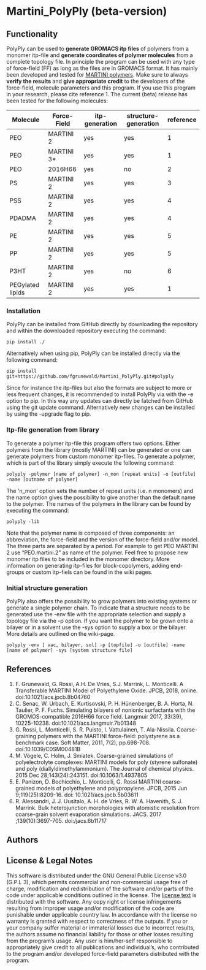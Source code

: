 # Martini_PolyPly (beta-version)

## Functionality 
PolyPly can be used to **generate GROMACS itp files** of polymers from a monomer itp-file and **generate coordinates of polymer molecules** from a complete topology file. In principle the program can be used with any type of force-field (FF) as long as the files are in GROMACS format. It has mainly been developed and tested for [MARTINI polymers](http://www.cgmartini.nl/index.php/force-field-parameters/polymers). Make sure to always **verify the results** and **give appropriate credit** to the developers of the force-field, molecule parameters and this program. If you use this program in your research, please cite reference 1. The current (beta) release has been tested for the following molecules: 

| Molecule         | Force-Field | itp-generation | structure-generation | reference |
|------------------|-------------|----------------|----------------------|-----------|
| PEO              | MARTINI 2   | yes            | yes                  | 1         |
| PEO              | MARTINI 3*  | yes            | yes                  | 1         |
| PEO              | 2016H66     | yes            | no                   | 2         |
| PS               | MARTINI 2   | yes            | yes                  | 3         |
| PSS              | MARTINI 2   | yes            | yes                  | 4         |
| PDADMA           | MARTINI 2   | yes            | yes                  | 4         |
| PE               | MARTINI 2   | yes            | yes                  | 5         |
| PP               | MARTINI 2   | yes            | yes                  | 5         |
| P3HT             | MARTINI 2   | yes            | no                   | 6         |
| PEGylated lipids | MARTINI 2   | yes            | yes                  | 1         |

### Installation
PolyPly can be installed from GitHub directly by downloading the repository and within the downloaded repository executing the command:
```
pip install ./
```
Alternatively when using pip, PolyPly can be installed directly via the following command: 
```
pip install git+https://github.com/fgrunewald/Martini_PolyPly.git#polyply
```
Since for instance the itp-files but also the formats are subject to more or less frequent changes, it is recommended to install PolyPly via with the -e option to pip. In this way any updates can directly be fatched from GitHub using the git update command. Alternatively new changes can be installed by using the -upgrade flag to pip.

### Itp-file generation from library
To generate a polymer itp-file this program offers two options. Either polymers from the library (mostly MARTINI) can be generated or one can generate polymers from custom monomer itp-files. To generate a polymer, which is part of the library simply execute the following command:
```
polyply -polymer [name of polymer] -n_mon [repeat units] -o [outfile] -name [outname of polymer]
```
The 'n_mon' option sets the number of repeat units (i.e. n monomers) and the name option gives the possibility to give another than the default name to the polymer. The names of the polymers in the library can be found by executing the command:
```
polyply -lib
```
Note that the polymer name is composed of three components: an abbreviation, the force-field and the version of the force-field and/or model. The three parts are separated by a period. For example to get PEO MARTINI 2 use “PEO.martini.2” as name of the polymer. Feel free to propose new monomer itp files to be included in the monomer directory. More information on generating itp-files for block-copolymers, adding end-groups or custom itp-fiels can be found in the wiki pages. 

### Initial structure generation
PolyPly also offers the possibility to grow polymers into existing systems or generate a single polymer chain. To indicate that a structure needs to be generated use the -env file with the appropriate selection and supply a topology file via the -p option. If you want the polymer to be grown onto a bilayer or in a solvent use the -sys option to supply a box or the bilayer. More details are outlined on the wiki-page. 
```
polyply -env [ vac, bilayer, sol] -p [topfile] -o [outfile] -name [name of polymer] -sys [system structure file]
```
## References 
1. F. Grunewald, G. Rossi, A.H. De Vries, S.J. Marrink, L. Monticelli. A Transferable MARTINI Model of Polyethylene Oxide. JPCB, 2018, online. doi:10.1021/acs.jpcb.8b04760 
2. C. Senac, W. Urbach, E. Kurtisovski, P. H. Hünenberger, B. A. Horta, N. Taulier, P. F. Fuchs. Simulating bilayers of nonionic surfactants with the GROMOS-compatible 2016H66 force field. Langmuir 2017, 33(39), 10225-10238. doi:10.1021/acs.langmuir.7b01348
3. G. Rossi, L. Monticelli, S. R. Puisto, I. Vattulainen, T. Ala-Nissila. Coarse-graining polymers with the MARTINI force-field: polystyrene as a benchmark case. Soft Matter, 2011, 7(2), pp.698-708. doi:10.1039/C0SM00481B
4. M. Vögele, C. Holm, J. Smiatek. Coarse-grained simulations of polyelectrolyte complexes: MARTINI models for poly (styrene sulfonate) and poly (diallyldimethylammonium). The Journal of chemical physics. 2015 Dec 28;143(24):243151. doi:10.1063/1.4937805
5. E. Panizon, D. Bochicchio, L. Monticelli, G. Rossi MARTINI coarse-grained models of polyethylene and polypropylene. JPCB, 2015 Jun 9;119(25):8209-16. doi: 10.1021/acs.jpcb.5b03611
6. R. Alessandri, J. J. Uusitalo, A. H. de Vries, R. W. A. Havenith, S. J. Marrink. Bulk heterojunction morphologies with atomistic resolution from coarse-grain solvent evaporation simulations. JACS. 2017 ;139(10):3697-705. doi:/jacs.6b11717

## Authors

## License & Legal Notes

This software is distributed under the GNU General Public License v3.0 (G.P.L 3), which permits commercial and non-commercial usage free of charge, modification and redistribution of the software and/or parts of the code under applicable conditions outlined in the license. The [license text](LICENSE) is distributed with the software. Any copy right or license infringements resulting from improper usage and/or modification of the code are punishable under applicable country law. In accordance with the license no warranty is granted with respect to correctness of the outputs. If you or your company suffer material or immaterial losses due to incorrect results, the authors assume no financial liability for those or other losses resulting from the program’s usage. Any user is him/her-self responsible to appropriately give credit to all publications and individual’s, who contributed to the program and/or developed force-field parameters distributed with the program.

